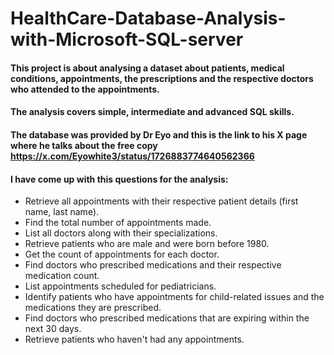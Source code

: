 # HealthCare-Database-Analysis-with-Microsoft-SQL-server
#### This project is about analysing a dataset about patients, medical conditions,  appointments, the  prescriptions and the respective doctors who attended to the appointments.
#### The analysis covers simple, intermediate and advanced SQL skills.
#### The database was provided by Dr Eyo and this is the link to his X page where he talks about the free copy https://x.com/Eyowhite3/status/1726883774640562366

#### I have come up with this questions for the analysis:

- Retrieve all appointments with their respective patient details (first name, last name).
- Find the total number of appointments made.
- List all doctors along with their specializations.
- Retrieve patients who are male and were born before 1980.
- Get the count of appointments for each doctor.
- Find doctors who prescribed medications and their respective medication count.
- List appointments scheduled for pediatricians.
- Identify patients who have appointments for child-related issues and the medications they are prescribed.
- Find doctors who prescribed medications that are expiring within the next 30 days.
- Retrieve patients who haven't had any appointments.

